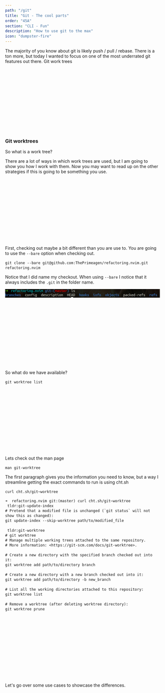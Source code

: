```yaml
---
path: "/git"
title: "Git - The cool parts"
order: "45A"
section: "CLI - Fun"
description: "How to use git to the max"
icon: "dumpster-fire"
---
```


The majority of you know about git is likely push / pull / rebase.  There is a
ton more, but today I wanted to focus on one of the most underrated git
features out there.  Git work trees

<br />
<br />
<br />
<br />
<br />
<br />
<br />
<br />
<br />
<br />
<br />
<br />

### Git worktrees

So what is a work tree?

There are a lot of ways in which work trees are used, but I am going to show
you how I work with them.  Now you may want to read up on the other strategies
if this is going to be something you use.

<br />
<br />
<br />
<br />
<br />
<br />
<br />
<br />
<br />
<br />
<br />
<br />

First, checking out maybe a bit different than you are use to.  You are going
to use the `--bare` option when checking out.

```
git clone --bare git@github.com:ThePrimeagen/refactoring.nvim.git refactoring.nvim
```

Notice that I did name my checkout.  When using `--bare` I notice that it
always includes the `.git` in the folder name.

![Bare Repo](./images/bare-repo.png)

<br />
<br />
<br />
<br />
<br />
<br />
<br />
<br />
<br />
<br />
<br />
<br />

So what do we have available?

```
git worktree list
```

<br />
<br />
<br />
<br />
<br />
<br />
<br />
<br />
<br />
<br />
<br />
<br />

Lets check out the man page

```
man git-worktree
```

The first paragraph gives you the information you need to know, but a way I
streamline getting the exact commands to run is using cht.sh

```
curl cht.sh/git~worktree
```

```
➜  refactoring.nvim git:(master) curl cht.sh/git~worktree
 tldr:git-update-index
# Pretend that a modified file is unchanged (`git status` will not show this as changed):
git update-index --skip-worktree path/to/modified_file

 tldr:git-worktree
# git worktree
# Manage multiple working trees attached to the same repository.
# More information: <https://git-scm.com/docs/git-worktree>.

# Create a new directory with the specified branch checked out into it:
git worktree add path/to/directory branch

# Create a new directory with a new branch checked out into it:
git worktree add path/to/directory -b new_branch

# List all the working directories attached to this repository:
git worktree list

# Remove a worktree (after deleting worktree directory):
git worktree prune
```

<br />
<br />
<br />
<br />
<br />
<br />
<br />
<br />
<br />
<br />
<br />
<br />

Let's go over some use cases to showcase the differences.
